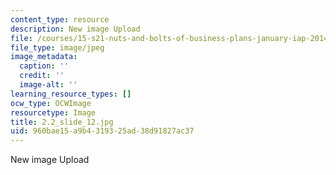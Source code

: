 ```yaml
---
content_type: resource
description: New image Upload
file: /courses/15-s21-nuts-and-bolts-of-business-plans-january-iap-2014/960bae15a9b4319325ad38d91827ac37_2.2_slide_12.jpg
file_type: image/jpeg
image_metadata:
  caption: ''
  credit: ''
  image-alt: ''
learning_resource_types: []
ocw_type: OCWImage
resourcetype: Image
title: 2.2_slide_12.jpg
uid: 960bae15-a9b4-3193-25ad-38d91827ac37
---
```

New image Upload